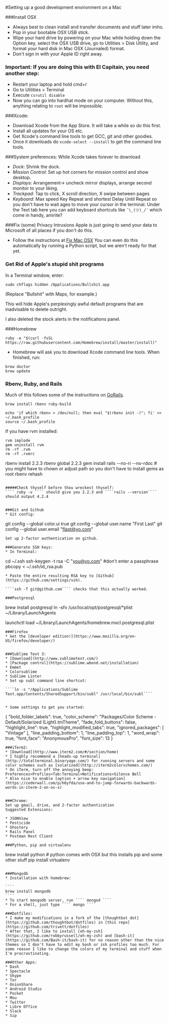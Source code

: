 #Setting up a good development environment on a Mac

###Install OSX
* Always best to clean install and transfer documents and stuff later imho.
* Pop in your bootable OSX USB stick.
* Wipe your hard drive by powering on your Mac while holding down the Option key, select the OSX USB drive, go to Utilities > Disk Utility, and format your hard disk in Mac OSX (Journaled) format.
* Don't sign in with your Apple ID right away.

### Important: If you are doing this with El Capitain, you need another step: 
* Restart your laptop and hold cmd+r
* Go to Utilities > Terminal
* Execute `csrutil disable`
* Now you can go into hardhat mode on your computer. Without this, anything relating to `root` will be impossible. 


###Xcode:
* Download Xcode from the App Store. It will take a while so do this first.
* Install all updates for your OS etc.
* Get Xcode's command line tools to get GCC, git and other goodies.
* Once it downloads do ````xcode-select --install```` to get the command line tools.


###System preferences:
While Xcode takes forever to download

* *Dock*: Shrink the dock. 
* *Mission Control*: Set up hot corners for mission control and show desktop.
* *Displays*: Arrangement-> uncheck mirror displays, arrange second monitor to your liking. 
* *Trackpad*: Tap to click, X scroll direction, X swipe between pages 
* *Keyboard*: Max speed Key Repeat and shortest Delay Until Repeat so you don't have to wait ages to move your cursor in the terminal. Under the Text tab here you can add keyboard shortcuts like  `¯\_(ツ)_/¯` which come in handy, amirite?

###Fix (some) Privacy Intrusions
Apple is just going to send your data to Microsoft of all places if you don't do this.
* Follow the instructions at [Fix Mac OSX](https://fix-macosx.com) You can even do this automatically by running a Python script, but we aren't ready for that yet.

### Get Rid of Apple's stupid shit programs
In a Terminal window, enter: 

````sudo chflags hidden /Applications/Bullshit.app````

(Replace "Bullshit" with Maps, for example.)
 
This will hide Apple's perplexingly awful default programs that are inadvisable to delete outright.

I also deleted the stock alerts in the notifications panel.


###Homebrew
````
ruby -e "$(curl -fsSL https://raw.githubusercontent.com/Homebrew/install/master/install)"

````

* Homebrew will ask you to download Xcode command line tools. When finished, run: 

````
brew doctor
brew update
````
### Rbenv, Ruby, and Rails
Much of this follows some of the instructions on [GoRails](https://gorails.com/setup/osx/10.10-yosemite).

````
brew install rbenv ruby-build
````

````
echo 'if which rbenv > /dev/null; then eval "$(rbenv init -)"; fi' >> ~/.bash_profile
source ~/.bash_profile
````
If you have rvm installed: 
````
rvm implode
gem uninstall rvm
rm -rf .rvm
rm -rf .rvmrc
````
rbenv install 2.2.3
rbenv global 2.2.3
gem install rails --no-ri --no-rdoc # you might have to chown or adjust path so you don't have to install gems as root
rbenv rehash
````

#####Check thyself before thou wreckest thyself:
```` ruby -v ```` should give you 2.2.3 and ````rails --version```` should output 4.2.4


###Git and Github
* Git config:

````
git config --global color.ui true
git config --global user.name "First Last"
git config --global user.email "flast@yo.com"
````
Set up 2-factor authentication on github.

###Generate SSH keys:
* In Terminal:

````
cd ~/.ssh
ssh-keygen -t rsa -C "you@yo.com"
#don't enter a passphrase
pbcopy < ~/.ssh/id_rsa.pub
````
* Paste the entire resulting RSA key to [Github](https://github.com/settings/ssh).

````ssh -T git@github.com```` checks that this actually worked.

###Postgresql
````
brew install postgresql
ln -sfv /usr/local/opt/postgresql/*plist ~/Library/LaunchAgents

launchctl load ~/Library/LaunchAgents/homebrew.mxcl.postgresql.plist


````
###Firefox
* Get the [developer edition!](https://www.mozilla.org/en-US/firefox/developer/)


###Sublime Text 3:
* [Download](http://www.sublimetext.com/)
* [Package control](https://sublime.wbond.net/installation)
* Emmet
* Colorsublime
* Sublime Linter
* Set up subl command line shortcut: 

````ln -s "/Applications/Sublime Text.app/Contents/SharedSupport/bin/subl" /usr/local/bin/subl````


* Some settings to get you started:

````
{
	"bold_folder_labels": true,
	"color_scheme": "Packages/Color Scheme - Default/Solarized (Light).tmTheme",
	"fade_fold_buttons": false,
	"highlight_line": true,
	"highlight_modified_tabs": true,
	"ignored_packages":
	[
		"Vintage"
	],
	"line_padding_bottom": 1,
	"line_padding_top": 1,
	"word_wrap": true,
	"font_face": "AnonymousPro",
	"font_size": 13
}
````
###iTerm2:
* [Download](http://www.iterm2.com/#/section/home)
* I highly recommend a [heads-up terminal](http://totalterminal.binaryage.com/) for running servers and some color schemes such as [solarized](http://iterm2colorschemes.com/)
* On iTerm, turn off the annoying beep: Preferences>Profiles>Tab:Terminal>Notifications>Silence Bell
* Also nice to enable [option + arrow key navigation](https://coderwall.com/p/h6yfda/use-and-to-jump-forwards-backwards-words-in-iterm-2-on-os-x)


###Chrome:
Set up gmail, drive, and 2-factor authentication
Suggested Extensions:

* JSONView
* Pesticide
* Ghostery
* Rails Panel
* Postman Rest Client

###Python, pip and virtualenv

`````
brew install python # python comes with OSX but this installs pip and some other stuff
pip install virtualenv
`````

###Mongodb
* Installation with homebrew:

````	
brew install mongodb
````
* To start mongodb server, run ```` mongod ```` 
* For a shell, just type ```` mongo ```` 

###Dotfiles:
* I make my modifications in a fork of the [thoughtbot dot](https://github.com/thoughtbot/dotfiles) in [this repo](https://github.com/trivett/dotfiles)
* After that, I like to install [oh-my-zsh](https://github.com/robbyrussell/oh-my-zsh) and [bash-it](https://github.com/Bash-it/bash-it) for no reason other than the nice themes so I don't have to edit my bash or zsh profiles too much. For some reason I like to change the colors of my terminal and stuff when I'm procrastinating.

###Other Apps:
* Dash
* Spectacle
* Skype
* Tor 
* OnionShare 
* Android Studio
* Pocket
* Mou
* Twitter
* Libre Office
* Slack
* Sip
